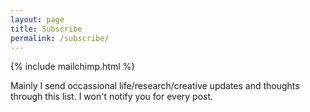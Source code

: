 ```yaml
---
layout: page
title: Subscribe
permalink: /subscribe/
---
```


<html>
{% include mailchimp.html %}

Mainly I send occassional life/research/creative updates and thoughts through this list. I won't notify you for every post.
</html>